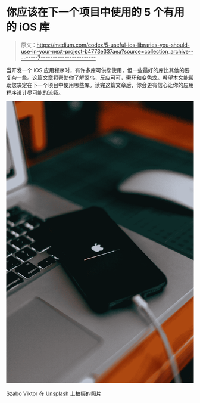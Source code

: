 # 你应该在下一个项目中使用的 5 个有用的 iOS 库

> 原文：<https://medium.com/codex/5-useful-ios-libraries-you-should-use-in-your-next-project-b4773e337aea?source=collection_archive---------7----------------------->

当开发一个 iOS 应用程序时，有许多库可供您使用，但一些最好的库比其他的要复杂一些。这篇文章将帮助你了解翠鸟，反应可可，索环和变色龙。希望本文能帮助您决定在下一个项目中使用哪些库。读完这篇文章后，你会更有信心让你的应用程序设计尽可能的流畅。

![](img/459143beaeb42f933f4f2165d8626fba.png)

Szabo Viktor 在 [Unsplash](https://unsplash.com?utm_source=medium&utm_medium=referral) 上拍摄的照片